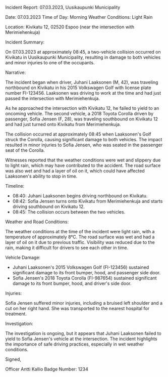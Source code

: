 Incident Report: 07.03.2023, Uusikaupunki Municipality

Date: 07.03.2023
Time of Day: Morning
Weather Conditions: Light Rain

Location: Kivikatu 12, 02520 Espoo (near the intersection with Merimiehenkuja)

Incident Summary:

On 07.03.2023 at approximately 08:45, a two-vehicle collision occurred on Kivikatu in Uusikaupunki Municipality, resulting in damage to both vehicles and minor injuries to one of the occupants.

Narrative:

The incident began when driver, Juhani Laaksonen (M, 42), was traveling northbound on Kivikatu in his 2015 Volkswagen Golf with license plate number FI-123456. Laaksonen was driving to work at the time and had just passed the intersection with Merimiehenkuja.

As he approached the intersection with Kivikatu 12, he failed to yield to an oncoming vehicle. The second vehicle, a 2018 Toyota Corolla driven by passenger, Sofia Jensen (F, 28), was traveling southbound on Kivikatu 12 and had just turned onto Kivikatu from Merimiehenkuja.

The collision occurred at approximately 08:45 when Laaksonen's Golf struck the Corolla, causing significant damage to both vehicles. The impact resulted in minor injuries to Sofia Jensen, who was seated in the passenger seat of the Corolla.

Witnesses reported that the weather conditions were wet and slippery due to light rain, which may have contributed to the accident. The road surface was also wet and had a layer of oil on it, which could have affected Laaksonen's ability to stop in time.

Timeline:

* 08:40: Juhani Laaksonen begins driving northbound on Kivikatu.
* 08:42: Sofia Jensen turns onto Kivikatu from Merimiehenkuja and starts driving southbound on Kivikatu 12.
* 08:45: The collision occurs between the two vehicles.

Weather and Road Conditions:

The weather conditions at the time of the incident were light rain, with a temperature of approximately 8°C. The road surface was wet and had a layer of oil on it due to previous traffic. Visibility was reduced due to the rain, making it difficult for drivers to see each other in time.

Vehicle Damage:

* Juhani Laaksonen's 2015 Volkswagen Golf (FI-123456) sustained significant damage to its front bumper, hood, and passenger side door.
* Sofia Jensen's 2018 Toyota Corolla (FI-987654) sustained significant damage to its front bumper, hood, and driver's side door.

Injuries:

Sofia Jensen suffered minor injuries, including a bruised left shoulder and a cut on her right hand. She was transported to the nearest hospital for treatment.

Investigation:

The investigation is ongoing, but it appears that Juhani Laaksonen failed to yield to Sofia Jensen's vehicle at the intersection. The incident highlights the importance of safe driving practices, especially in wet weather conditions.

Signed,

Officer Antti Kallio
Badge Number: 1234
